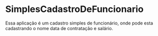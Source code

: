 # SimplesCadastroDeFuncionario
Essa aplicação é um cadastro simples de funcionário, onde pode esta cadastrando o nome data de contratação e salário.
